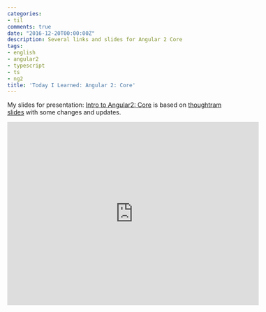 ```yaml
---
categories:
- til
comments: true
date: "2016-12-20T00:00:00Z"
description: Several links and slides for Angular 2 Core
tags:
- english
- angular2
- typescript
- ts
- ng2
title: 'Today I Learned: Angular 2: Core'
---
```


My slides for presentation: [Intro to Angular2: Core](http://forcewake.me/slides/intro-to-ng2-core/) is based on [thoughtram slides](https://github.com/thoughtram/exploring-ng2-slides) with some changes and updates.

<iframe src="http://forcewake.me/slides/intro-to-ng2-core/" width="576" height="420" scrolling="no" frameborder="0" webkitallowfullscreen mozallowfullscreen allowfullscreen></iframe>
